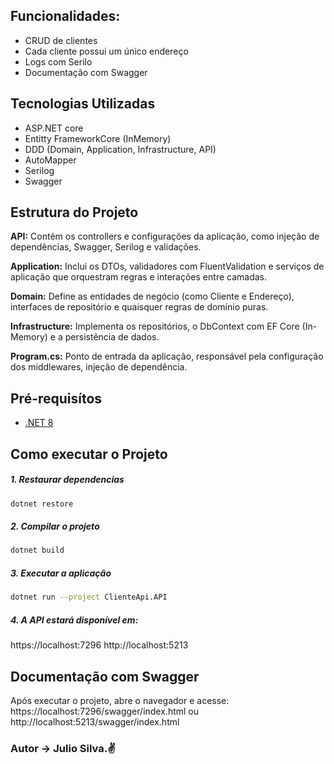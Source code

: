 ## Funcionalidades: 
  - CRUD de clientes
  - Cada cliente possui um único endereço
  - Logs com Serilo
  - Documentação com Swagger

## Tecnologias Utilizadas

  - ASP.NET core
  - Entitty FrameworkCore (InMemory)
  - DDD (Domain, Application, Infrastructure, API)
  - AutoMapper
  - Serilog
  - Swagger

## Estrutura do Projeto

**API:**
    Contém os controllers e configurações da aplicação, como injeção de dependências, Swagger, Serilog e validações.

**Application:** 
    Inclui os DTOs, validadores com FluentValidation e serviços de aplicação que orquestram regras e interações entre camadas.

**Domain:**
    Define as entidades de negócio (como Cliente e Endereço), interfaces de repositório e quaisquer regras de domínio puras.

**Infrastructure:**
    Implementa os repositórios, o DbContext com EF Core (In-Memory) e a persistência de dados.

**Program.cs:**
    Ponto de entrada da aplicação, responsável pela configuração dos middlewares, injeção de dependência.

## Pré-requisítos

- [.NET 8](https://dotnet.microsoft.com/download)

##  Como executar o Projeto
##### 1. Restaurar dependencias
```bash
dotnet restore
```
##### 2. Compilar o projeto
```bash
dotnet build
```

##### 3. Executar a aplicação
```bash
dotnet run --project ClienteApi.API
```

##### 4. A API estará disponível em:
https://localhost:7296
http://localhost:5213



## Documentação com Swagger
Após executar o projeto, abre o navegador e acesse:
https://localhost:7296/swagger/index.html
ou
http://localhost:5213/swagger/index.html


### Autor -> **Julio Silva.**✌️
